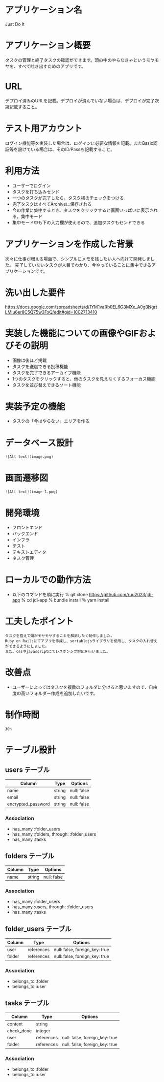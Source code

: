 # アプリケーション名
Just Do It
# アプリケーション概要
タスクの管理と終了タスクの確認ができます。頭の中のやらなきゃというモヤモヤを、すべて吐き出すためのアプリです。
# URL
デプロイ済みのURLを記載。デプロイが済んでいない場合は、デプロイが完了次第記載すること。
# テスト用アカウント
ログイン機能等を実装した場合は、ログインに必要な情報を記載。またBasic認証等を設けている場合は、そのID/Passも記載すること。
# 利用方法
- ユーザーでログイン
- タスクを打ち込みセンド
- 一つのタスクが完了したら、タスク横のチェックをつける
- 完了タスクはすべてArchiveに保存される
- 今の作業に集中するとき、タスクをクリックすると画面いっぱいに表示される。集中モード
- 集中モード中も下の入力欄が使えるので、追加タスクもセンドできる
# アプリケーションを作成した背景
次々に仕事が増える場面で、シンプルにメモを残したい人へ向けて開発しました。
完了していないタスクが人目でわかり、今やっていることに集中できるアプリケーションです。
# 洗い出した要件
https://docs.google.com/spreadsheets/d/1YM1vaRb0EL6G3MXe_A0g3NgrtLMiu6er8C5Q75w3FxQ/edit#gid=1002713410
# 実装した機能についての画像やGIFおよびその説明
- 画像は後ほど掲載
- タスクを送信できる投稿機能
- タスクを完了できるアーカイブ機能
- 1つのタスクをクリックすると、他のタスクを見えなくするフォーカス機能
- タスクを並び替えできるソート機能
# 実装予定の機能
- タスクの「今はやらない」エリアを作る
# データベース設計
	![Alt text](image.png)
# 画面遷移図
	![Alt text](image-1.png)
# 開発環境
- フロントエンド
- バックエンド
- インフラ
- テスト
- テキストエディタ
- タスク管理
# ローカルでの動作方法
- 以下のコマンドを順に実行
% git clone https://github.com/ruu2023/jdi-app
% cd jdi-app
% bundle install
% yarn install
# 工夫したポイント
	タスクを抱えて頭がモヤモヤすることを解消したく制作しました。
	Ruby on Railsにてアプリを作成し、sortablejsライブラリを使用し、タスクの入れ替えができるようにしました。
	また、cssやjavascriptにてレスポンシブ対応を行いました。
# 改善点
- ユーザーによってはタスクを複数のフォルダに分けると思いますので、自由度の高いフォルダー作成を追加したいです。
# 制作時間
	30h

# テーブル設計

## users テーブル

| Column             | Type   | Options     |
| ------------------ | ------ | ----------- |
| name               | string | null: false |
| email              | string | null: false |
| encrypted_password | string | null: false |

### Association

- has_many :folder_users
- has_many :folders, through: :folder_users
- has_many :tasks

## folders テーブル

| Column | Type   | Options     |
| ------ | ------ | ----------- |
| name   | string | null: false |

### Association

- has_many :folder_users
- has_many :users, through: :folder_users
- has_many :tasks

## folder_users テーブル

| Column | Type       | Options                        |
| ------ | ---------- | ------------------------------ |
| user   | references | null: false, foreign_key: true |
| folder | references | null: false, foreign_key: true |

### Association

- belongs_to :folder
- belongs_to :user

## tasks テーブル

| Column     | Type       | Options                        |
| ---------- | ---------- | ------------------------------ |
| content    | string     |                                |
| check_done | integer    |                                |
| user       | references | null: false, foreign_key: true |
| folder     | references | null: false, foreign_key: true |

### Association

- belongs_to :folder
- belongs_to :user